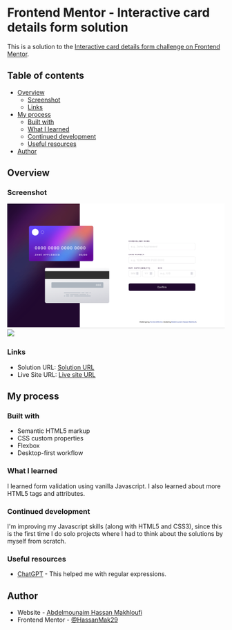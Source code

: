 # Frontend Mentor - Interactive card details form solution

This is a solution to the [Interactive card details form challenge on Frontend Mentor](https://www.frontendmentor.io/challenges/interactive-card-details-form-XpS8cKZDWw).

## Table of contents

- [Overview](#overview)
  - [Screenshot](#screenshot)
  - [Links](#links)
- [My process](#my-process)
  - [Built with](#built-with)
  - [What I learned](#what-i-learned)
  - [Continued development](#continued-development)
  - [Useful resources](#useful-resources)
- [Author](#author)

## Overview

### Screenshot

![](./screenshot.jpg)
![](./screenshot-modile.jpg)

### Links

- Solution URL: [Solution URL](https://your-solution-url.com)
- Live Site URL: [Live site URL](https://your-live-site-url.com)

## My process

### Built with

- Semantic HTML5 markup
- CSS custom properties
- Flexbox
- Desktop-first workflow

### What I learned

I learned form validation using vanilla Javascript. I also learned about more HTML5 tags and attributes.

### Continued development

I'm improving my Javascript skills (along with HTML5 and CSS3), since this is the first time I do solo projects where I had to think about the solutions by myself from scratch.

### Useful resources

- [ChatGPT](https://chat.openai.com/chat) - This helped me with regular expressions.

## Author

- Website - [Abdelmounaim Hassan Makhloufi](https://portfolio-hassan.netlify.app/)
- Frontend Mentor - [@HassanMak29](https://www.frontendmentor.io/profile/HassanMak29)
